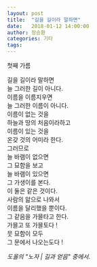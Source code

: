 ```yaml
---
layout: post
title:  "길을 길이라 말하면"
date:   2018-01-12 14:00:00
author: 장승환
categories: 기타
tags: 
---
```


첫째 가름

길을 길이라 말하면  
늘 그러한 길이 아니다.  
이름을 이름지우면  
늘 그러한 이름이 아니다.  
이름이 없는 것을  
하늘과 땅의 처음이라하고  
이름이 있는 것을  
온갖 것의 어미라 한다.  
그러므로  
늘 바램이 없으면  
그 묘함을 보고  
늘 바램이 있으면  
그 가생이를 본다.  
이 둘은 같은 것이다.  
사람의 앎으로 나와서  
이름을 달리했을 뿐이다.  
그 같음을 가믈타고 한다.  
가믈고 또 가믈토다 !  
뭇 묘함이 모두  
그 문에서 나오는도다 !  

*도올의 "노자 | 길과 얻음" 중에서.*


